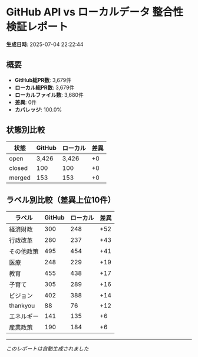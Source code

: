 # GitHub API vs ローカルデータ 整合性検証レポート

**生成日時**: 2025-07-04 22:22:44

## 概要

- **GitHub総PR数**: 3,679件
- **ローカル総PR数**: 3,679件
- **ローカルファイル数**: 3,680件
- **差異**: 0件
- **カバレッジ**: 100.0%

## 状態別比較

| 状態 | GitHub | ローカル | 差異 |
|------|--------|----------|------|
| open | 3,426 | 3,426 | +0 |
| closed | 100 | 100 | +0 |
| merged | 153 | 153 | +0 |

## ラベル別比較（差異上位10件）

| ラベル | GitHub | ローカル | 差異 |
|--------|--------|----------|------|
| 経済財政 | 300 | 248 | +52 |
| 行政改革 | 280 | 237 | +43 |
| その他政策 | 495 | 454 | +41 |
| 医療 | 248 | 229 | +19 |
| 教育 | 455 | 438 | +17 |
| 子育て | 305 | 289 | +16 |
| ビジョン | 402 | 388 | +14 |
| thankyou | 88 | 76 | +12 |
| エネルギー | 141 | 135 | +6 |
| 産業政策 | 190 | 184 | +6 |

---
*このレポートは自動生成されました*